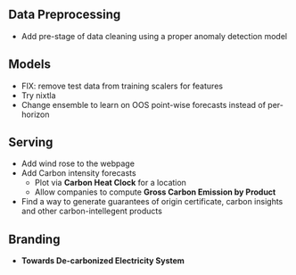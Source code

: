 ## Data Preprocessing
- Add pre-stage of data cleaning using a proper anomaly detection model


## Models
- FIX: remove test data from training scalers for features 
- Try nixtla 
- Change ensemble to learn on OOS point-wise forecasts instead of per-horizon

## Serving
- Add wind rose to the webpage
- Add Carbon intensity forecasts 
  - Plot via __Carbon Heat Clock__ for a location
  - Allow companies to compute __Gross Carbon Emission by Product__
- Find a way to generate guarantees of origin certificate, carbon insights and other carbon-intellegent products


## Branding
- __Towards De-carbonized Electricity System__

